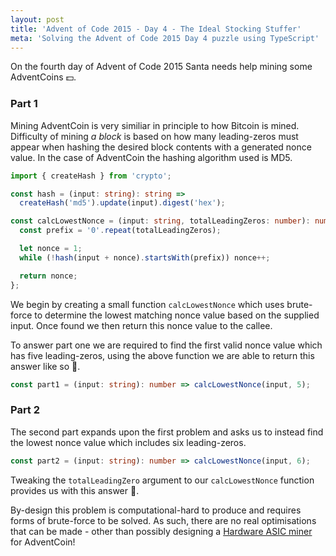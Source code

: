 ```yaml
---
layout: post
title: 'Advent of Code 2015 - Day 4 - The Ideal Stocking Stuffer'
meta: 'Solving the Advent of Code 2015 Day 4 puzzle using TypeScript'
---
```


On the fourth day of Advent of Code 2015 Santa needs help mining some AdventCoins 💵.

<!--more-->

### Part 1

Mining AdventCoin is very similiar in principle to how Bitcoin is mined.
Difficulty of mining _a block_ is based on how many leading-zeros must appear when hashing the desired block contents with a generated nonce value.
In the case of AdventCoin the hashing algorithm used is MD5.

```typescript
import { createHash } from 'crypto';

const hash = (input: string): string =>
  createHash('md5').update(input).digest('hex');

const calcLowestNonce = (input: string, totalLeadingZeros: number): number => {
  const prefix = '0'.repeat(totalLeadingZeros);

  let nonce = 1;
  while (!hash(input + nonce).startsWith(prefix)) nonce++;

  return nonce;
};
```

We begin by creating a small function `calcLowestNonce` which uses brute-force to determine the lowest matching nonce value based on the supplied input.
Once found we then return this nonce value to the callee.

To answer part one we are required to find the first valid nonce value which has five leading-zeros, using the above function we are able to return this answer like so 🌟.

```typescript
const part1 = (input: string): number => calcLowestNonce(input, 5);
```

### Part 2

The second part expands upon the first problem and asks us to instead find the lowest nonce value which includes six leading-zeros.

```typescript
const part2 = (input: string): number => calcLowestNonce(input, 6);
```

Tweaking the `totalLeadingZero` argument to our `calcLowestNonce` function provides us with this answer 🌟.

By-design this problem is computational-hard to produce and requires forms of brute-force to be solved.
As such, there are no real optimisations that can be made - other than possibly designing a [Hardware ASIC miner](https://en.bitcoin.it/wiki/ASIC) for AdventCoin!

